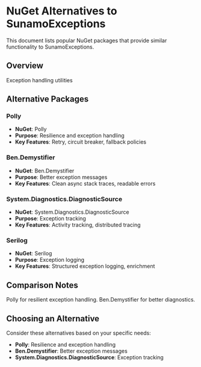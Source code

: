 # NuGet Alternatives to SunamoExceptions

This document lists popular NuGet packages that provide similar functionality to SunamoExceptions.

## Overview

Exception handling utilities

## Alternative Packages

### Polly
- **NuGet**: Polly
- **Purpose**: Resilience and exception handling
- **Key Features**: Retry, circuit breaker, fallback policies

### Ben.Demystifier
- **NuGet**: Ben.Demystifier
- **Purpose**: Better exception messages
- **Key Features**: Clean async stack traces, readable errors

### System.Diagnostics.DiagnosticSource
- **NuGet**: System.Diagnostics.DiagnosticSource
- **Purpose**: Exception tracking
- **Key Features**: Activity tracking, distributed tracing

### Serilog
- **NuGet**: Serilog
- **Purpose**: Exception logging
- **Key Features**: Structured exception logging, enrichment

## Comparison Notes

Polly for resilient exception handling. Ben.Demystifier for better diagnostics.

## Choosing an Alternative

Consider these alternatives based on your specific needs:
- **Polly**: Resilience and exception handling
- **Ben.Demystifier**: Better exception messages
- **System.Diagnostics.DiagnosticSource**: Exception tracking
